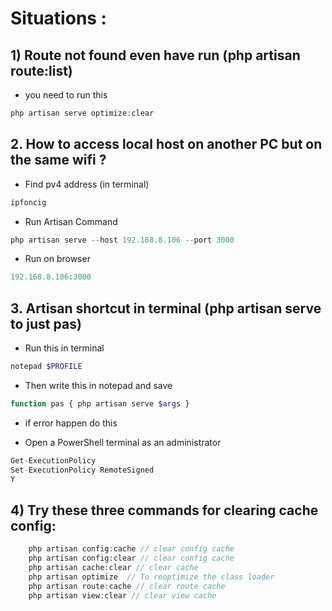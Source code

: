 Situations :
======

## 1) Route not found even have run (php artisan route:list)
- you need to run this
```php
php artisan serve optimize:clear
```

## 2. How to access local host on another PC but on the same wifi ?
* Find pv4 address (in terminal)
```php
ipfoncig
```

* Run Artisan Command
```php
php artisan serve --host 192.168.8.106 --port 3000
```

* Run on browser
```php
192.168.8.106:3000
```

## 3. Artisan shortcut in terminal (php artisan serve to just pas)
* Run this in terminal
```php
notepad $PROFILE
```

* Then write this in notepad and save
```php
function pas { php artisan serve $args }
```

* if error happen do this
- Open a PowerShell terminal as an administrator
```php
Get-ExecutionPolicy
Set-ExecutionPolicy RemoteSigned
Y
```

## 4) Try these three commands for clearing cache config:

```php
    php artisan config:cache // clear config cache
    php artisan config:clear // clear config cache
    php artisan cache:clear // clear cache
    php artisan optimize  // To reoptimize the class loader
    php artisan route:cache // clear route cache
    php artisan view:clear // clear view cache
```


